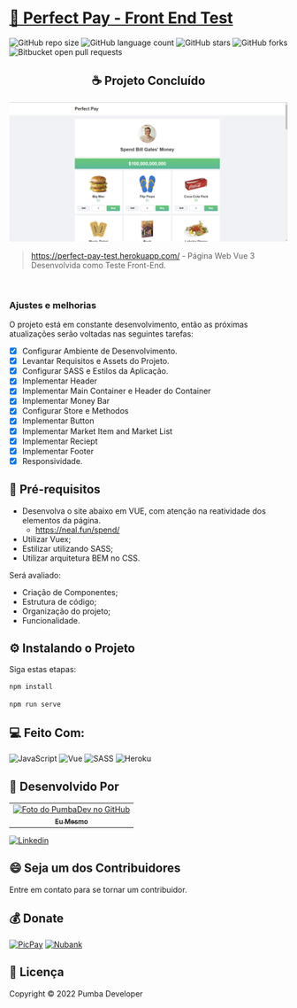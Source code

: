 # [🚀 Perfect Pay - Front End Test](https://perfect-pay-test.herokuapp.com/)

![GitHub repo size](https://img.shields.io/github/repo-size/pumba-dev/perfect-pay?style=for-the-badge)
![GitHub language count](https://img.shields.io/github/languages/count/pumba-dev/perfect-pay?style=for-the-badge)
![GitHub stars](https://img.shields.io/github/stars/pumba-dev/perfect-pay?style=for-the-badge)
![GitHub forks](https://img.shields.io/github/forks/pumba-dev/perfect-pay?style=for-the-badge)
![Bitbucket open pull requests](https://img.shields.io/github/issues-pr/pumba-dev/perfect-pay?style=for-the-badge)

<h2 align="center">☕ Projeto Concluído</h2>

<img src="./public/home-page.png" alt="Imagem da Home do Site."/>

> https://perfect-pay-test.herokuapp.com/ - Página Web Vue 3 Desenvolvida como Teste Front-End.

<br>

### Ajustes e melhorias

O projeto está em constante desenvolvimento, então as próximas atualizações serão voltadas nas seguintes tarefas:

- [x] Configurar Ambiente de Desenvolvimento.
- [x] Levantar Requisitos e Assets do Projeto.
- [x] Configurar SASS e Estilos da Aplicação.
- [x] Implementar Header
- [x] Implementar Main Container e Header do Container
- [x] Implementar Money Bar
- [x] Configurar Store e Methodos
- [x] Implementar Button
- [x] Implementar Market Item and Market List
- [x] Implementar Reciept
- [x] Implementar Footer
- [x] Responsividade.

## 📝 Pré-requisitos

- Desenvolva o site abaixo em VUE, com atenção na reatividade dos elementos da página.
  - https://neal.fun/spend/
- Utilizar Vuex;
- Estilizar utilizando SASS;
- Utilizar arquitetura BEM no CSS.

Será avaliado:

- Criação de Componentes;
- Estrutura de código;
- Organização do projeto;
- Funcionalidade.

## ⚙️ Instalando o Projeto

Siga estas etapas:

```
npm install

npm run serve
```

## 💻 Feito Com:

![JavaScript](https://img.shields.io/badge/JavaScript-F7DF1E?style=for-the-badge&logo=javascript&logoColor=black)
![Vue](https://img.shields.io/badge/Vue.js-35495E?style=for-the-badge&logo=vue.js&logoColor=4FC08D)
![SASS](https://img.shields.io/badge/Sass-CC6699?style=for-the-badge&logo=sass&logoColor=white)
![Heroku](https://img.shields.io/badge/Heroku-430098?style=for-the-badge&logo=heroku&logoColor=white)

## 🤝 Desenvolvido Por

<table>
  <tr>
    <td align="center">
      <a href="https://github.com/pumba-dev">
        <img src="https://static.wikia.nocookie.net/disneypt/images/c/cf/It_means_no_worries.png/revision/latest?cb=20200128144126&path-prefix=pt" width="100px;" alt="Foto do PumbaDev no GitHub"/><br>
        <sub>
          <b>Eu Mesmo</b>
        </sub>
      </a>
    </td>
  </tr>
</table>

[![Linkedin](https://img.shields.io/badge/LinkedIn-0077B5?style=for-the-badge&logo=linkedin&logoColor=white)](https://www.linkedin.com/in/pumba-dev/)

## 😄 Seja um dos Contribuidores<br>

Entre em contato para se tornar um contribuidor.

## 💰 Donate

[![PicPay](https://img.shields.io/badge/PicPay-%40PumbaDev%20-brightgreen)](https://picpay.me/pumbadev)
[![Nubank](https://img.shields.io/badge/Nubank-Pix%20QR%20Code-blueviolet)](https://nubank.com.br/pagar/1ou9f/ifu2K7YNO7)

## 📝 Licença

Copyright © 2022 Pumba Developer
